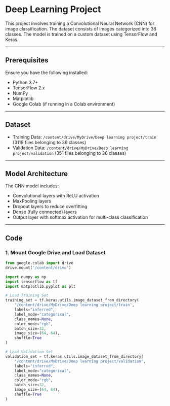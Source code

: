 # Deep Learning Project

This project involves training a Convolutional Neural Network (CNN) for image classification. The dataset consists of images categorized into 36 classes. The model is trained on a custom dataset using TensorFlow and Keras.

---

## Prerequisites

Ensure you have the following installed:
- Python 3.7+
- TensorFlow 2.x
- NumPy
- Matplotlib
- Google Colab (if running in a Colab environment)

---

## Dataset

- Training Data: `/content/drive/MyDrive/Deep learning project/train` (3119 files belonging to 36 classes)
- Validation Data: `/content/drive/MyDrive/Deep learning project/validation` (351 files belonging to 36 classes)

---

## Model Architecture

The CNN model includes:
- Convolutional layers with ReLU activation
- MaxPooling layers
- Dropout layers to reduce overfitting
- Dense (fully connected) layers
- Output layer with softmax activation for multi-class classification

---

## Code

### 1. Mount Google Drive and Load Dataset

```python
from google.colab import drive
drive.mount('/content/drive')

import numpy as np
import tensorflow as tf
import matplotlib.pyplot as plt

# Load Training Set
training_set = tf.keras.utils.image_dataset_from_directory(
    '/content/drive/MyDrive/Deep learning project/train',
    labels="inferred",
    label_mode="categorical",
    class_names=None,
    color_mode="rgb",
    batch_size=32,
    image_size=(64, 64),
    shuffle=True
)

# Load Validation Set
validation_set = tf.keras.utils.image_dataset_from_directory(
    '/content/drive/MyDrive/Deep learning project/validation',
    labels="inferred",
    label_mode="categorical",
    class_names=None,
    color_mode="rgb",
    batch_size=32,
    image_size=(64, 64),
    shuffle=True
)
